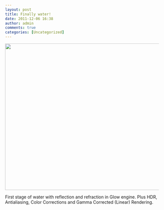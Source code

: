 ```yaml
---
layout: post
title: Finally water!
date: 2011-12-06 16:38
author: admin
comments: true
categories: [Uncategorized]
---
```

<a href="http://2.bp.blogspot.com/-CYDZRA-NvAk/Tt5B1BTZHDI/AAAAAAAABV8/PwesdcjGws0/s1600/glow_reflection.jpg"><img id="BLOGGER_PHOTO_ID_5683052158926789682" style=" border-style: initial; border-color: initial; border-image: initial; border-width: 0px;" src="http://2.bp.blogspot.com/-CYDZRA-NvAk/Tt5B1BTZHDI/AAAAAAAABV8/PwesdcjGws0/s1600/glow_reflection.jpg" alt="" width="640" height="480" border="0" /></a>

First stage of water with reflection and refraction in Glow engine. Plus HDR, Antialiasing, Color Corrections and Gamma Corrected (Linear) Rendering.
